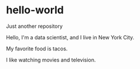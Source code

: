 # hello-world
Just another repository

Hello, I'm a data scientist, and I live in New York City.

My favorite food is tacos.

I like watching movies and television.
